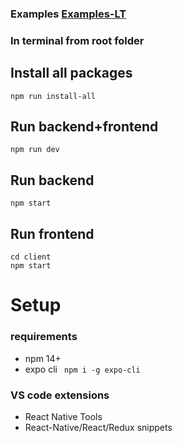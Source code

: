### Examples [Examples-LT](https://github.com/gymminus/react-native/blob/main/Examples-LT.pdf)

### In terminal from root folder
## Install all packages
```
npm run install-all
```
## Run backend+frontend
```
npm run dev
```
## Run backend
```
npm start
```
## Run frontend
```
cd client
npm start
```

# Setup
### requirements
* npm 14+  
* expo cli  ``` npm i -g expo-cli```
### VS code extensions
* React Native Tools
* React-Native/React/Redux snippets
